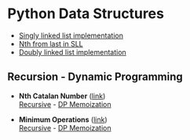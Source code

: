 # Python Data Structures
<ul>
  <li><a href="https://github.com/prateekguptaiiitk/python-data-structures/blob/main/singly-linked-list.py">Singly linked list implementation</a></li>
  <li><a href="https://github.com/prateekguptaiiitk/python-data-structures/blob/main/nth-from-last.py">Nth from last in SLL</a></li>
  <li><a href="https://github.com/prateekguptaiiitk/python-data-structures/blob/main/doubly-linked-list.py">Doubly linked list implementation</a></li>
</ul>

## Recursion - Dynamic Programming
* **Nth Catalan Number** (<a href="https://www.geeksforgeeks.org/program-nth-catalan-number/">link</a>)<br/>
    <a href="https://github.com/prateekguptaiiitk/python-data-structures/blob/main/nth-catalan-recursive.py">Recursive</a> - <a href="https://github.com/prateekguptaiiitk/python-data-structures/blob/main/nth-catalan-dp-memoization.py">DP Memoization</a>
    
* **Minimum Operations** (<a href="https://www.geeksforgeeks.org/minimize-steps-to-reach-k-from-0-by-adding-1-or-doubling-at-each-step/">link</a>)<br/>
    <a href="https://github.com/prateekguptaiiitk/python-data-structures/blob/main/min-operations-recursion.py">Recursive</a> - <a href="https://github.com/prateekguptaiiitk/python-data-structures/blob/main/min-operations-dp-memoization.py">DP Memoization</a>
